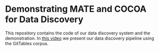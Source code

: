 # Demonstrating MATE and COCOA for Data Discovery

This repository contains the code of our data discovery system and the demonstration.
In [this video](https://youtu.be/cJfWn2wc_ZI) we present our data discovery pipeline using the GitTables corpus.
